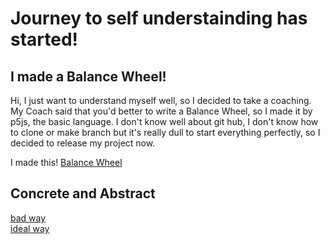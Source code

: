 # Journey to self understainding has started!

## I made a Balance Wheel!
Hi, I just want to understand myself well, so I decided to take a coaching.
My Coach said that you'd better to write a Balance Wheel, so I made it by p5js, the basic language.
I don't know well about git hub, I don't know how to clone or make branch but it's really dull to start everything perfectly, so I decided to 
release my project now.

I made this! 
[Balance Wheel](https://editor.p5js.org/parurympic/full/CpK5mYctU)

## Concrete and Abstract
[bad way](https://editor.p5js.org/parurympic/full/L26TpTD1k)  
[ideal way](https://editor.p5js.org/parurympic/full/3rDHDZgWF)
